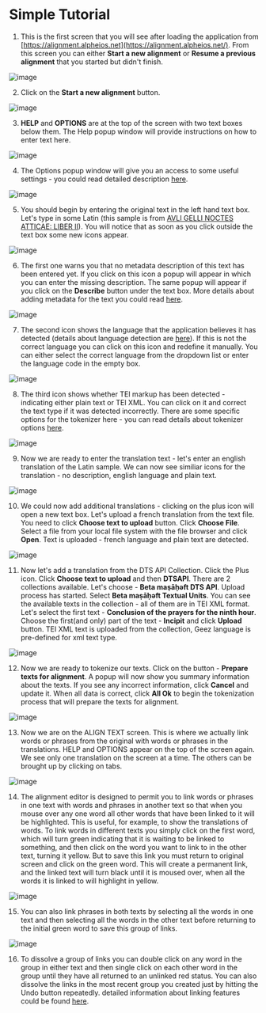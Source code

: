 # Simple Tutorial

1. This is the first screen that you will see after loading the application from [https://alignment.alpheios.net](https://alignment.alpheios.net/). From this screen you can either **Start a new alignment** or **Resume a previous alignment** that you started but didn't finish.

![image](img/initial-screen.png)

2. Click on the **Start a new alignment** button.

![image](img/screen-1.png)

3. **HELP** and **OPTIONS** are at the top of the screen with two text boxes below them. The Help popup window will provide instructions on how to enter text here.

![image](img/screen-2.png)

4. The Options popup window will give you an access to some useful settings - you could read detailed description [here](enter-text-options.md).

![image](img/screen-3.png)

5. You should begin by entering the original text in the left hand text box. Let's type in some Latin (this sample is from [AVLI GELLI NOCTES ATTICAE: LIBER II](http://www.thelatinlibrary.com/gellius/gellius2.shtml)). You will notice that as soon as you click outside the text box some new icons appear.

![image](img/screen-4.png)

6. The first one warns you that no metadata description of this text has been entered yet. If you click on this icon a popup will appear in which you can enter the missing description. The same popup will appear if you click on the **Describe** button under the text box. More details about adding metadata for the text you could read [here](metadata.md).

![image](img/screen-5.png)

7. The second icon shows the language that the application believes it has detected (details about language detection are [here](language-detection.md)). If this is not the correct language you can click on this icon and redefine it manually. You can either select the correct language from the dropdown list or enter the language code in the empty box.

![image](img/screen-6.png)

8. The third icon shows whether TEI markup has been detected - indicating either plain text or TEI XML. You can click on it and correct the text type if it was detected incorrectly. There are some specific options for the tokenizer here - you can read details about tokenizer options [here](tokenizer-options.md). 

![image](img/screen-7.png)

9. Now we are ready to enter the translation text - let's enter an english translation of the Latin sample. We can now see similiar icons for the translation - no description, english language and plain text.

![image](img/screen-8.png)

10. We could now add additional translations - clicking on the plus icon will open a new text box. Let's upload a french translation from the text file. You need to click **Choose text to upload** button. Click **Choose File**. Select a file from your local file system with the file browser and click **Open**. Text is uploaded - french language and plain text are detected.

![image](img/screen-9.png)

11. Now let's add a translation from the DTS API Collection. Click the Plus icon. Click **Choose text to upload** and then **DTSAPI**. There are 2 collections available. Let's choose - **Beta maṣāḥǝft DTS API**. Upload process has started. Select **Beta maṣāḥǝft Textual Units**. You can see the available texts in the collection - all of them are in TEI XML format. Let's select the first text - **Conclusion of the prayers for the ninth hour**. Choose the first(and only) part of the text - **Incipit** and click **Upload** button. TEI XML text is uploaded from the collection, Geez language is pre-defined for xml text type.

![image](img/screen-10.png)

12. Now we are ready to tokenize our texts. Click on the button - **Prepare texts for alignment**. A popup will now show you summary information about the texts. If you see any incorrect information, click **Cancel** and update it. When all data is correct, click **All Ok** to begin the tokenization process that will prepare the
texts for alignment.

![image](img/screen-11.png)

13. Now we are on the ALIGN TEXT screen. This is where we actually link words or phrases from the original with words or phrases in the translations. HELP and OPTIONS appear on the top of the screen again. We see only one translation on the screen at a time. The others can be brought up by clicking on tabs.

![image](img/screen-12.png)

14. The alignment editor is designed to permit you to link words or phrases in one text with words and phrases in another text so that when you mouse over any one word all other words that have been linked to it will be highlighted. This is useful, for example, to show the translations of words. To link words in different texts you simply click on the first word, which will turn green indicating that it is waiting to be linked to something, and then click on the word you want to link to in the other text, turning it yellow. But to save this link you must return to original screen and click on the green word. This will create a permanent  link, and the linked text will turn black until it is moused over, when all the words it is linked to will highlight in yellow.

![image](img/screen-13.png)

15. You can also link phrases in both texts by selecting all the words in one text and then selecting all the words in the other text before returning to the initial green word to save this group of links.

![image](img/screen-14.png)

16. To dissolve a group of links you can double click on any word in the group in either text and then single click on each other word in the group until they have all returned to an unlinked red status. You can also dissolve the links in the most recent group you created just by hitting the Undo button repeatedly. detailed information about linking features could be found [here](alignment-groups.md).